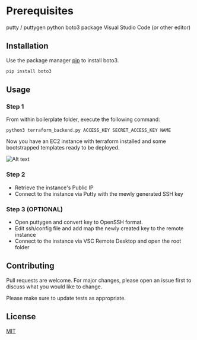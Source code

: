 # Prerequisites

putty / puttygen
python boto3 package
Visual Studio Code (or other editor)

## Installation


Use the package manager [pip](https://pip.pypa.io/en/stable/) to install boto3.

```bash
pip install boto3
```

## Usage

### Step 1

From within boilerplate folder, execute the following command:

```python3 terraform_backend.py ACCESS_KEY SECRET_ACCESS_KEY NAME```

Now you have an EC2 instance with terraform installed and some bootstrapped templates ready to be deployed.

![Alt text](images/1_sYfCr4Jlo_6nDmgclWjxVg.png?raw=true "Terraform Backend")


### Step 2

- Retrieve the instance's Public IP
- Connect to the instance via Putty with the mewly generated SSH key

### Step 3 (OPTIONAL)

- Open puttygen and convert key to OpenSSH format.
- Edit ssh/config file and add map the newly created key to the remote instance
- Connect to the instance via VSC Remote Desktop and open the root folder



## Contributing
Pull requests are welcome. For major changes, please open an issue first to discuss what you would like to change.

Please make sure to update tests as appropriate.

## License
[MIT](https://choosealicense.com/licenses/mit/)